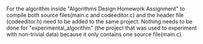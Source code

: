 For the algorithm inside "Algorithms Design Homework Assignment" to compile both source files(main.c and codeeditor.c) and  the header file (codeeditor.h) need to be added to the same project.
Nothing needs to be done for "experimental_algorithm" (the project that was used to experiment with non-trivial data) because it only contains one source file(main.c).
